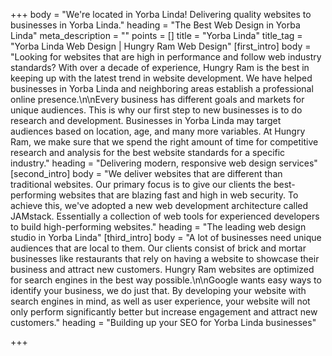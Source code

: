 +++
body = "We're located in Yorba Linda! Delivering quality websites to businesses in Yorba Linda."
heading = "The Best Web Design in Yorba Linda"
meta_description = ""
points = []
title = "Yorba Linda"
title_tag = "Yorba Linda Web Design | Hungry Ram Web Design"
[first_intro]
body = "Looking for websites that are high in performance and follow web industry standards? With over a decade of experience, Hungry Ram is the best in keeping up with the latest trend in website development. We have helped businesses in Yorba Linda and neighboring areas establish a professional online presence.\n\nEvery business has different goals and markets for unique audiences. This is why our first step to new businesses is to do research and development. Businesses in Yorba Linda may target audiences based on location, age, and many more variables. At Hungry Ram, we make sure that we spend the right amount of time for competitive research and analysis for the best website standards for a specific industry."
heading = "Delivering modern, responsive web design services"
[second_intro]
body = "We deliver websites that are different than traditional websites. Our primary focus is to give our clients the best-performing websites that are blazing fast and high in web security. To achieve this, we've adopted a new web development architecture called JAMstack. Essentially a collection of web tools for experienced developers to build high-performing websites."
heading = "The leading web design studio in Yorba Linda"
[third_intro]
body = "A lot of businesses need unique audiences that are local to them. Our clients consist of brick and mortar businesses like restaurants that rely on having a website to showcase their business and attract new customers. Hungry Ram websites are optimized for search engines in the best way possible.\n\nGoogle wants easy ways to identify your business, we do just that. By developing your website with search engines in mind, as well as user experience, your website will not only perform significantly better but increase engagement and attract new customers."
heading = "Building up your SEO for Yorba Linda businesses"

+++
